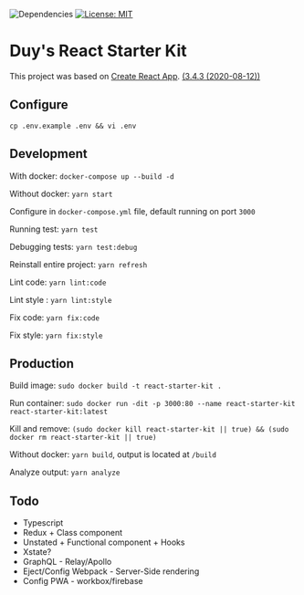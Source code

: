 ![Dependencies](https://david-dm.org/huynhducduy/react-starter-kit.svg)
[![License: MIT](https://img.shields.io/badge/License-MIT-yellow.svg)](https://opensource.org/licenses/MIT)

# Duy's React Starter Kit

This project was based on [Create React App](https://github.com/facebook/create-react-app). [(3.4.3 (2020-08-12))](https://github.com/facebook/create-react-app/blob/master/CHANGELOG.md)

## Configure

`cp .env.example .env && vi .env`

## Development

With docker: `docker-compose up --build -d`

Without docker: `yarn start`

Configure in `docker-compose.yml` file, default running on port `3000`

Running test: `yarn test`

Debugging tests: `yarn test:debug`

Reinstall entire project: `yarn refresh`

Lint code: `yarn lint:code`

Lint style : `yarn lint:style`

Fix code: `yarn fix:code`

Fix style: `yarn fix:style`

## Production

Build image: `sudo docker build -t react-starter-kit .`

Run container: `sudo docker run -dit -p 3000:80 --name react-starter-kit react-starter-kit:latest`

Kill and remove: `(sudo docker kill react-starter-kit || true) && (sudo docker rm react-starter-kit || true)`

Without docker: `yarn build`, output is located at `/build`

Analyze output: `yarn analyze`

## Todo

- Typescript
- Redux + Class component
- Unstated + Functional component + Hooks
- Xstate?
- GraphQL - Relay/Apollo
- Eject/Config Webpack - Server-Side rendering
- Config PWA - workbox/firebase
